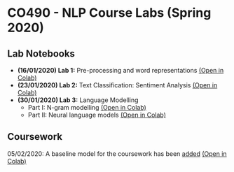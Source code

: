 # CO490 - NLP Course Labs (Spring 2020)

## Lab Notebooks

 - **(16/01/2020) Lab 1:** Pre-processing and word representations [(Open in Colab)](https://colab.research.google.com/github/ImperialNLP/NLPLabs/blob/master/lab01/preprocessing_and_embeddings.ipynb)
 - **(23/01/2020) Lab 2:** Text Classification: Sentiment Analysis [(Open in Colab)](https://colab.research.google.com/github/ImperialNLP/NLPLabs/blob/master/lab02/sentiment_classification.ipynb)
 - **(30/01/2020) Lab 3:** Language Modelling
   - Part I: N-gram modelling [(Open in Colab)](https://colab.research.google.com/github/ImperialNLP/NLPLabs/blob/master/lab03/ngram_lm.ipynb)
   - Part II: Neural language models [(Open in Colab)](https://colab.research.google.com/github/ImperialNLP/NLPLabs/blob/master/lab03/neural_lm.ipynb)

## Coursework

05/02/2020: A baseline model for the coursework has been [added](/coursework/baseline.ipynb) [(Open in Colab)](https://colab.research.google.com/github/ImperialNLP/NLPLabs/blob/master/coursework/baseline.ipynb)
